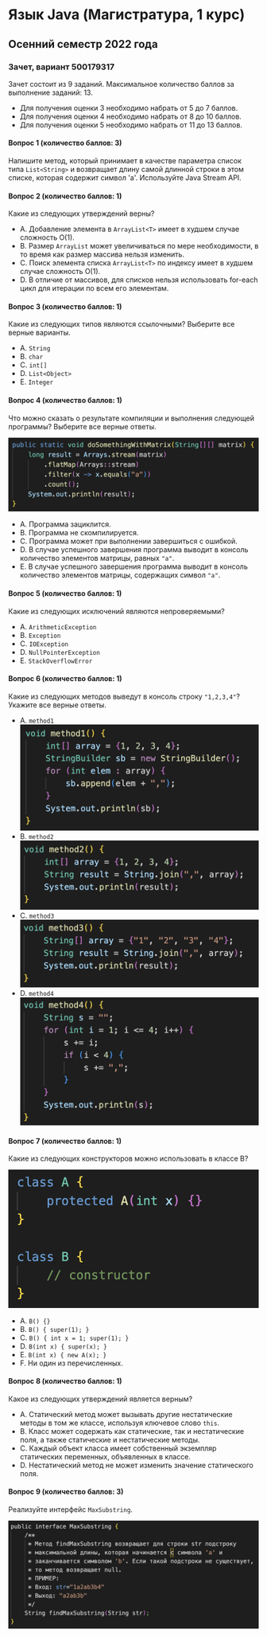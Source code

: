 # Язык Java (Магистратура, 1 курс)
## Осенний семестр 2022 года

### Зачет, вариант 500179317

Зачет состоит из 9 заданий. Максимальное количество баллов за выполнение заданий: 13.
- Для получения оценки 3 необходимо набрать от 5 до 7 баллов.
- Для получения оценки 4 необходимо набрать от 8 до 10 баллов.
- Для получения оценки 5 необходимо набрать от 11 до 13 баллов.

#### Вопрос 1 (количество баллов: 3)

Напишите метод, который принимает в качестве параметра список типа `List<String>` и возвращает длину самой длинной строки в этом списке, которая содержит символ 'a'. Используйте Java Stream API.


#### Вопрос 2 (количество баллов: 1)

Какие из следующих утверждений верны?


- A. Добавление элемента в `ArrayList<T>` имеет в худшем случае сложность O(1).
- B. Размер `ArrayList` может увеличиваться по мере необходимости, в то время как размер массива нельзя изменить.
- C. Поиск элемента списка `ArrayList<T>` по индексу имеет в худшем случае сложность O(1).
- D. В отличие от массивов, для списков нельзя использовать for-each цикл для итерации по всем его элементам.

#### Вопрос 3 (количество баллов: 1)

Какие из следующих типов являются ссылочными? Выберите все верные варианты.


- A. `String`
- B. `char`
- C. `int[]`
- D. `List<Object>`
- E. `Integer`

#### Вопрос 4 (количество баллов: 1)

Что можно сказать о результате компиляции и выполнения следующей программы? Выберите все верные ответы.

![](https://github.com/java-bfu/master-22-exam/blob/main/img/q7_v4.png)

- A. Программа зациклится.
- B. Программа не скомпилируется.
- C. Программа может при выполнении завершиться с ошибкой.
- D. В случае успешного завершения программа выводит в консоль количество элементов матрицы, равных `"a"`.
- E. В случае успешного завершения программа выводит в консоль количество элементов матрицы, содержащих символ `"a"`.

#### Вопрос 5 (количество баллов: 1)

Какие из следующих исключений являются непроверяемыми?


- A. `ArithmeticException`
- B. `Exception`
- C. `IOException`
- D. `NullPointerException`
- E. `StackOverflowError`

#### Вопрос 6 (количество баллов: 1)

Какие из следующих методов выведут в консоль строку `"1,2,3,4"`? Укажите все верные ответы.


- A. `method1`
  ![](https://github.com/java-bfu/master-22-exam/blob/main/img/q2_v5_o1.png)
- B. `method2`
  ![](https://github.com/java-bfu/master-22-exam/blob/main/img/q2_v5_o2.png)
- C. `method3`
  ![](https://github.com/java-bfu/master-22-exam/blob/main/img/q2_v5_o3.png)
- D. `method4`
  ![](https://github.com/java-bfu/master-22-exam/blob/main/img/q2_v5_o4.png)

#### Вопрос 7 (количество баллов: 1)

Какие из следующих конструкторов можно использовать в классе B?

![](https://github.com/java-bfu/master-22-exam/blob/main/img/q5_v2.png)

- A. `B() {}`
- B. `B() { super(1); }`
- C. `B() { int x = 1; super(1); }`
- D. `B(int x) { super(x); }`
- E. `B(int x) { new A(x); }`
- F. Ни один из перечисленных.

#### Вопрос 8 (количество баллов: 1)

Какое из следующих утверждений является верным?


- A. Статический метод может вызывать другие нестатические методы в том же классе, используя ключевое слово `this`.
- B. Класс может содержать как статические, так и нестатические поля, а также статические и нестатические методы.
- C. Каждый объект класса имеет собственный экземпляр статических переменных, объявленных в классе.
- D. Нестатический метод не может изменить значение статического поля.

#### Вопрос 9 (количество баллов: 3)

Реализуйте интерфейс `MaxSubstring`.

![](https://github.com/java-bfu/master-22-exam/blob/main/img/q3_v3.png)
